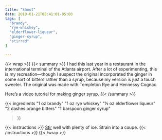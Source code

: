 ```yaml
---
title: "Shoot"
date: 2019-01-21T08:41:01-05:00
tags: [
  "brandy",
  "rye-whiskey",
  "elderflower-liqueur",
  "ginger-syrup",
  "stirred"
]

---
```

{{< wrap >}}
{{< summary >}}
I had this last year in a restaurant in the international terminal of the Atlanta airport. After a lot of experimenting, this is my recreation—though I suspect the original incorporated the ginger in some sort of bitters rather than a syrup, because my version is just a touch sweeter. The original was made with Templeton Rye and Hennessy Cognac.

Here’s a video tutorial for [making ginger syrup](https://www.youtube.com/watch?v=5Jx2t0DgoWc).
{{< /summary >}}

{{< ingredients
  "1 oz brandy"
  "1 oz rye whiskey"
  "½ oz elderflower liqueur"
  "2 dashes orange bitters"
  "1 barspoon ginger syrup"
>}}


{{< instructions >}}
[Stir](/techniques/stirring/) well with plenty of ice. Strain into a coupe.
{{< /instructions >}}
{{< /wrap >}}
